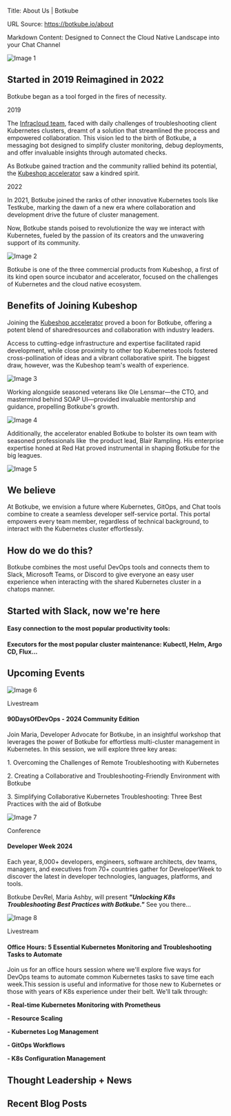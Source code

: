 Title: About Us | Botkube

URL Source: https://botkube.io/about

Markdown Content:
Designed to Connect the Cloud Native Landscape into your Chat Channel

![Image 1](https://cdn.prod.website-files.com/633705de6adaa38599d8e258/65b2a089afca9fd872a83d94_Main-Botkube-5.webp)

Started in 2019 Reimagined in 2022
----------------------------------

Botkube began as a tool forged in the fires of necessity.

2019

The [Infracloud team](https://www.infracloud.io/kubernetes-monitoring-tool/), faced with daily challenges of troubleshooting client Kubernetes clusters, dreamt of a solution that streamlined the process and empowered collaboration. This vision led to the birth of Botkube, a messaging bot designed to simplify cluster monitoring, debug deployments, and offer invaluable insights through automated checks.

As Botkube gained traction and the community rallied behind its potential, the [Kubeshop accelerator](https://kubeshop.io/) saw a kindred spirit.

2022

In 2021, Botkube joined the ranks of other innovative Kubernetes tools like Testkube, marking the dawn of a new era where collaboration and development drive the future of cluster management.

Now, Botkube stands poised to revolutionize the way we interact with Kubernetes, fueled by the passion of its creators and the unwavering support of its community.

![Image 2](https://cdn.prod.website-files.com/633705de6adaa38599d8e258/65a03662368d2582292298b1_bk_aboutus_ill.webp)

Botkube is one of the three commercial products from Kubeshop, a first of its kind open source incubator and accelerator, focused on the challenges of Kubernetes and the cloud native ecosystem.

Benefits of Joining Kubeshop
----------------------------

Joining the [Kubeshop accelerator](https://kubeshop.io/) proved a boon for Botkube, offering a potent blend of sharedresources and collaboration with industry leaders.

Access to cutting-edge infrastructure and expertise facilitated rapid development, while close proximity to other top Kubernetes tools fostered cross-pollination of ideas and a vibrant collaborative spirit. The biggest draw, however, was the Kubeshop team's wealth of experience.

![Image 3](https://cdn.prod.website-files.com/633705de6adaa38599d8e258/65a04ab9c691cc5bf77bca6b_ole-lensmar-2.webp)

Working alongside seasoned veterans like Ole Lensmar—the CTO, and mastermind behind SOAP UI—provided invaluable mentorship and guidance, propelling Botkube's growth.

![Image 4](https://cdn.prod.website-files.com/633705de6adaa38599d8e258/634ee5c0455ce28d5f1d965c_blair-rampling.jpeg)

Additionally, the accelerator enabled Botkube to bolster its own team with seasoned professionals like  the product lead, Blair Rampling. His enterprise expertise honed at Red Hat proved instrumental in shaping Botkube for the big leagues.

![Image 5](https://cdn.prod.website-files.com/633705de6adaa38599d8e258/65a053449bd21c386e00da05_Bird-with-fire-Botkube-right%201.webp)

We believe
----------

At Botkube, we envision a future where Kubernetes, GitOps, and Chat tools combine to create a seamless developer self-service portal. This portal empowers every team member, regardless of technical background, to interact with the Kubernetes cluster effortlessly.

How do we do this?
------------------

Botkube combines the most useful DevOps tools and connects them to Slack, Microsoft Teams, or Discord to give everyone an easy user experience when interacting with the shared Kubernetes cluster in a chatops manner.

Started with Slack, now we're here
----------------------------------

#### Easy connection to the most popular productivity tools:

#### Executors for the most popular cluster maintenance: Kubectl, Helm, Argo CD, Flux...

Upcoming Events
---------------

![Image 6](https://cdn.prod.website-files.com/634fabb21508d6c9db9bc46f/647f5b651155fb498c472792_livestream-icon.svg)

Livestream

#### 90DaysOfDevOps - 2024 Community Edition

Join Maria, Developer Advocate for Botkube, in an insightful workshop that leverages the power of Botkube for effortless multi-cluster management in Kubernetes. In this session, we will explore three key areas:

1\. Overcoming the Challenges of Remote Troubleshooting with Kubernetes

2\. Creating a Collaborative and Troubleshooting-Friendly Environment with Botkube

3\. Simplifying Collaborative Kubernetes Troubleshooting: Three Best Practices with the aid of Botkube

![Image 7](https://cdn.prod.website-files.com/634fabb21508d6c9db9bc46f/647f5b0cb4328c0f07a53397_conference-icon.svg)

Conference

#### Developer Week 2024

Each year, 8,000+ developers, engineers, software architects, dev teams, managers, and executives from 70+ countries gather for DeveloperWeek to discover the latest in developer technologies, languages, platforms, and tools.

Botkube DevRel, Maria Ashby, will present **_"Unlocking K8s Troubleshooting Best Practices with Botkube."_** See you there...

![Image 8](https://cdn.prod.website-files.com/634fabb21508d6c9db9bc46f/647f5b651155fb498c472792_livestream-icon.svg)

Livestream

#### Office Hours: 5 Essential Kubernetes Monitoring and Troubleshooting Tasks to Automate

Join us for an office hours session where we'll explore five ways for DevOps teams to automate common Kubernetes tasks to save time each week.This session is useful and informative for those new to Kubernetes or those with years of K8s experience under their belt. We'll talk through:

**\- Real-time Kubernetes Monitoring with Prometheus**

**\- Resource Scaling**

**\- Kubernetes Log Management**

**\- GitOps Workflows**

**\- K8s Configuration Management**

Thought Leadership + News
-------------------------

Recent Blog Posts
-----------------
